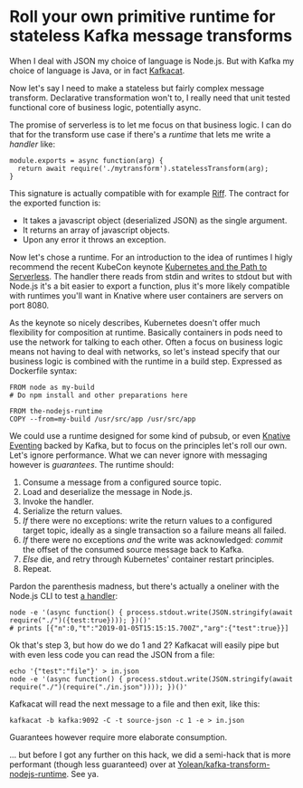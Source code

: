 # Roll your own primitive runtime for stateless Kafka message transforms

When I deal with JSON my choice of language is Node.js. But with Kafka my choice of language is Java, or in fact [Kafkacat](https://github.com/edenhill/kafkacat/).

Now let's say I need to make a stateless but fairly complex message transform. Declarative transformation won't to, I really need that unit tested functional core of business logic, potentially async.

The promise of serverless is to let me focus on that business logic. I can do that for the transform use case if there's a _runtime_ that lets me write a _handler_ like:

```
module.exports = async function(arg) {
  return await require('./mytransform').statelessTransform(arg);
}
```

This signature is actually compatible with for example [Riff](https://github.com/triggermesh/pipeline-tasks#nodejs-riff-runtime). The contract for the exported function is:

 * It takes a javascript object (deserialized JSON) as the single argument.
 * It returns an array of javascript objects.
 * Upon any error it throws an exception.

Now let's chose a runtime. For an introduction to the idea of runtimes I higly recommend the recent KubeCon keynote [Kubernetes and the Path to Serverless](https://www.youtube.com/watch?v=oNa3xK2GFKY). The handler there reads from stdin and writes to stdout but with Node.js it's a bit easier to export a function, plus it's more likely compatible with runtimes you'll want in Knative where user containers are servers on port 8080.

As the keynote so nicely describes, Kubernetes doesn't offer much flexibility for composition at runtime. Basically containers in pods need to use the network for talking to each other. Often a focus on business logic means not having to deal with networks, so let's instead specify that our business logic is combined with the runtime in a build step. Expressed as Dockerfile syntax:

```
FROM node as my-build
# Do npm install and other preparations here

FROM the-nodejs-runtime
COPY --from=my-build /usr/src/app /usr/src/app
```

We could use a runtime designed for some kind of pubsub, or even [Knative Eventing](https://github.com/knative/eventing) backed by Kafka, but to focus on the principles let's roll our own. Let's ignore performance. What we can never ignore with messaging however is _guarantees_. The runtime should:

 1. Consume a message from a configured source topic.
 2. Load and deserialize the message in Node.js.
 3. Invoke the handler.
 4. Serialize the return values.
 5. _If_ there were no exceptions: write the return values to a configured target topic, ideally as a single transaction so a failure means all failed.
 6. _If_ there were no exceptions _and_ the write was acknowledged: _commit_ the offset of the consumed source message back to Kafka.
 7. _Else_ die, and retry through Kubernetes' container restart principles.
 8. Repeat.

Pardon the parenthesis madness, but there's actually a oneliner with the Node.js CLI to test [a handler](./index.js):

```
node -e '(async function() { process.stdout.write(JSON.stringify(await require("./")({test:true}))); })()'
# prints [{"n":0,"t":"2019-01-05T15:15:15.700Z","arg":{"test":true}}]
```

Ok that's step 3, but how do we do 1 and 2? Kafkacat will easily pipe but with even less code you can read the JSON from a file:

```
echo '{"test":"file"}' > in.json
node -e '(async function() { process.stdout.write(JSON.stringify(await require("./")(require("./in.json")))); })()'
```

Kafkacat will read the next message to a file and then exit, like this:

```
kafkacat -b kafka:9092 -C -t source-json -c 1 -e > in.json
```

Guarantees however require more elaborate consumption.

... but before I got any further on this hack, we did a semi-hack that is more performant (though less guaranteed) over at [Yolean/kafka-transform-nodejs-runtime](https://github.com/Yolean/kafka-transform-nodejs-runtime). See ya.
